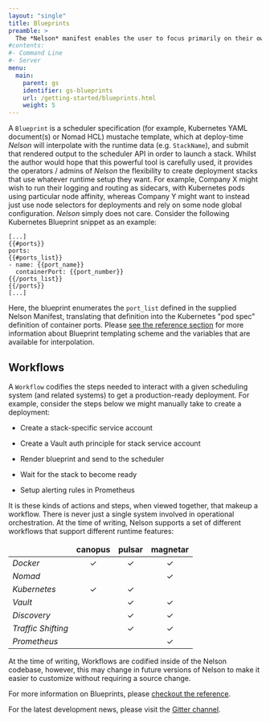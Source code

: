 ```yaml
---
layout: "single"
title: Blueprints
preamble: >
  The *Nelson* manifest enables the user to focus primarily on their own application and not worry about the specifics of runtime scheduling. Whilst this can be largely beneficial, it also presents a set of challenges as more often than not every organization has a different internal process with slight differences. To accommodate this, *Nelson* supports the concept of `Workflow` and `Blueprint`.
#contents:
#- Command Line
#- Server
menu:
  main:
    parent: gs
    identifier: gs-blueprints
    url: /getting-started/blueprints.html
    weight: 5
---
```


A `Blueprint` is a scheduler specification (for example, Kubernetes YAML document(s) or Nomad HCL) mustache template, which at deploy-time *Nelson* will interpolate with the runtime data (e.g. `StackName`), and submit that rendered output to the scheduler API in order to launch a stack. Whilst the author would hope that this powerful tool is carefully used, it provides the operators / admins of *Nelson* the flexibility to create deployment stacks that use whatever runtime setup they want. For example, Company X might wish to run their logging and routing as sidecars, with Kubernetes pods using particular node affinity, whereas Company Y might want to instead just use node selectors for deployments and rely on some node global configuration. *Nelson* simply does not care. Consider the following Kubernetes Blueprint snippet as an example:

```
[...]
{{#ports}}
ports:
{{#ports_list}}
- name: {{port_name}}
  containerPort: {{port_number}}
{{/ports_list}}
{{/ports}}
[...]
```

Here, the blueprint enumerates the `port_list` defined in the supplied Nelson Manifest, translating that definition into the Kubernetes "pod spec" definition of container ports. Please [see the reference section](/documentation/blueprints.html) for more information about Blueprint templating scheme and the variables that are available for interpolation.

## Workflows

A `Workflow` codifies the steps needed to interact with a given scheduling system (and related systems) to get a production-ready deployment. For example, consider the steps below we might manually take to create a deployment:

* Create a stack-specific service account

* Create a Vault auth principle for stack service account

* Render blueprint and send to the scheduler

* Wait for the stack to become ready

* Setup alerting rules in Prometheus

It is these kinds of actions and steps, when viewed together, that makeup a workflow. There is never just a single system involved in operational orchestration. At the time of writing, Nelson supports a set of different workflows that support different runtime features:

<table class="table table-striped">
  <thead>
    <tr>
      <td align="center"><strong>&nbsp;</strong></td>
      <td align="center"><strong>canopus</strong></td>
      <td align="center"><strong>pulsar</strong></td>
      <td align="center"><strong>magnetar</strong></td>
    </tr>
  </thead>
  <tbody>
    <tr>
      <td><i>Docker</i></td>
      <td align="center">✓</td>
      <td align="center">✓</td>
      <td align="center">✓</td>
    </tr>
    <tr>
      <td><i>Nomad</i></td>
      <td></td>
      <td></td>
      <td align="center">✓</td>
    </tr>
    <tr>
      <td><i>Kubernetes</i></td>
      <td align="center">✓</td>
      <td align="center">✓</td>
      <td></td>
    </tr>
    <tr>
      <td><i>Vault</i></td>
      <td></td>
      <td align="center">✓</td>
      <td align="center">✓</td>
    </tr>
    <tr>
      <td><i>Discovery</i></td>
      <td></td>
      <td align="center">✓</td>
      <td align="center">✓</td>
    </tr>
    <tr>
      <td><i>Traffic Shifting</i></td>
      <td></td>
      <td align="center">✓</td>
      <td align="center">✓</td>
    </tr>
    <tr>
      <td><i>Prometheus</i></td>
      <td></td>
      <td></td>
      <td align="center">✓</td>
    </tr>
  </tbody>
</table>

At the time of writing, Workflows are codified inside of the Nelson codebase, however, this may change in future versions of Nelson to make it easier to customize without requiring a source change.

For more information on Blueprints, please [checkout the reference](/documentation/blueprints.html).

For the latest development news, please visit the [Gitter channel](https://gitter.im/getnelson/nelson).